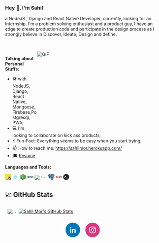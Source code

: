 ### Hey 👋, I'm Sahil
a NodeJS , Django and React Native Developer, currently, looking for an Internship. I'm a problem solving enthusiast and a product guy, I have an edge to create production code and participate in the design process as I strongly believe in Discover, Ideate, Design and define.

<br/>
<br/>

  <img align="right" height="250" width="400" alt="GIF" src="https://media.giphy.com/media/Y4ak9Ki2GZCbJxAnJD/giphy.gif" />

**Talking about Personal Stuffs:**

- 🛠 with NodeJS, Django, React Native, Mongoose, Firebase,Postgresql, PWA; 
- 💻 I’m looking to collaborate on kick ass products;
- ⚡️ Fun-Fact: Everything seems to be easy when you start trying;
- 📫 How to reach me: <a href="https://sahilmor.herokuapp.com/" target="_blank">https://sahilmor.herokuapp.com/</a>
- 🎓 <a href="https://drive.google.com/file/d/1gct8Wf95ZNvgHjVy-nlLmIFy1fQ_QJqG/view?usp=sharing" target="_blank"> Resume </a> 

**Languages and Tools:**  

<code><img height="20" src="https://raw.githubusercontent.com/github/explore/80688e429a7d4ef2fca1e82350fe8e3517d3494d/topics/javascript/javascript.png"></code>
<code><img height="20" src="https://raw.githubusercontent.com/github/explore/80688e429a7d4ef2fca1e82350fe8e3517d3494d/topics/react/react.png"></code>
<code><img height="20" src="https://raw.githubusercontent.com/github/explore/80688e429a7d4ef2fca1e82350fe8e3517d3494d/topics/nodejs/nodejs.png"></code>
<code><img height="20" src="https://raw.githubusercontent.com/github/explore/80688e429a7d4ef2fca1e82350fe8e3517d3494d/topics/django/django.png"></code>
<code><img height="20" src="https://cdn4.iconfinder.com/data/icons/google-i-o-2016/512/google_firebase-2-512.png"></code>
<code><img height="20" src="https://raw.githubusercontent.com/github/explore/80688e429a7d4ef2fca1e82350fe8e3517d3494d/topics/mongodb/mongodb.png"></code>
<code><img height="20" src="https://raw.githubusercontent.com/github/explore/80688e429a7d4ef2fca1e82350fe8e3517d3494d/topics/postgresql/postgresql.png"></code>
<code><img height="20" src="https://raw.githubusercontent.com/github/explore/80688e429a7d4ef2fca1e82350fe8e3517d3494d/topics/git/git.png"></code>
<code><img height="20" src="https://raw.githubusercontent.com/github/explore/80688e429a7d4ef2fca1e82350fe8e3517d3494d/topics/terminal/terminal.png"></code>



## 📈 GitHub Stats

<a href="https://github.com/sahil-mor">
  <img align="center" style="margin:0.5rem" src="https://github-readme-stats.vercel.app/api/top-langs/?username=sahil-mor&hide=html,css&title_color=f3b745&text_color=fff&icon_color=f3b745&bg_color=14171A" />
</a>

<a href="https://github.com/sahil-mor">
  <img align="center" style="margin:0.5rem" src="https://github-readme-stats.vercel.app/api?username=sahil-mor&show_icons=true&line_height=27&count_private=true&title_color=f3b745&text_color=fff&icon_color=fff&bg_color=14171A" alt="Sahil Mor's GitHub Stats" />
</a>


<p align="center">
   <a href="https://www.linkedin.com/in/sahil-mor-65017b179/"><img src="https://github.com/aritraroy/social-icons/blob/master/linkedin-icon.png?raw=true" width="60"></a>
   <a href="https://www.instagram.com/sahil_mor_370/"><img src="https://github.com/aritraroy/social-icons/blob/master/instagram-icon.png?raw=true" width="60"></a>
</p>


